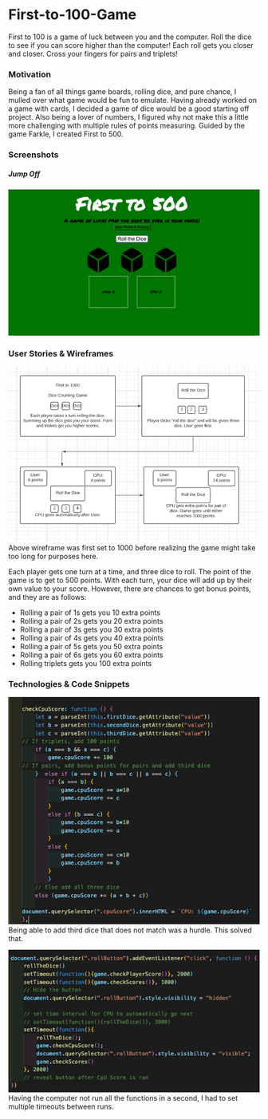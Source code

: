 # First-to-100-Game

First to 100 is a game of luck between you and the computer. Roll the dice to see if you can score higher than the computer! Each roll gets you closer and closer. Cross your fingers for pairs and triplets!

### Motivation

Being a fan of all things game boards, rolling dice, and pure chance, I mulled over what game would be fun to emulate. Having already worked on a game with cards, I decided a game of dice would be a good starting off project. Also being a lover of numbers, I figured why not make this a little more challenging with multiple rules of points measuring. Guided by the game Farkle, I created First to 500.

### Screenshots

##### Jump Off
![jumpoff](LandingPage.png)


### User Stories & Wireframes

![wireframe](firstTo500WireFrame.png)
Above wireframe was first set to 1000 before realizing the game might take too long for purposes here.

Each player gets one turn at a time, and three dice to roll. The point of the game is to get to 500 points. With each turn, your dice will add up by their own value to your score. However, there are chances to get bonus points, and they are as follows:

* Rolling a pair of 1s gets you 10 extra points
* Rolling a pair of 2s gets you 20 extra points
* Rolling a pair of 3s gets you 30 extra points
* Rolling a pair of 4s gets you 40 extra points
* Rolling a pair of 5s gets you 50 extra points
* Rolling a pair of 6s gets you 60 extra points
* Rolling triplets gets you 100 extra points

### Technologies & Code Snippets

![AddPointsCode](AddPointsCode.png)
Being able to add third dice that does not match was a hurdle. This solved that. 

![SetTimeoutCode](SetTImeoutCode.png)
Having the computer not run all the functions in a second, I had to set multiple timeouts between runs.







